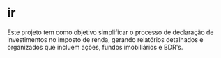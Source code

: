 # ir
Este projeto tem como objetivo simplificar o processo de declaração de investimentos no imposto de renda, gerando relatórios detalhados e organizados que incluem ações, fundos imobiliários e BDR's.
